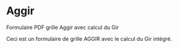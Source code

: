 # Aggir
Formulaire PDF grille Aggir avec calcul du Gir

Ceci est un formulaire de grille AGGIR avec le calcul du Gir intégré.
